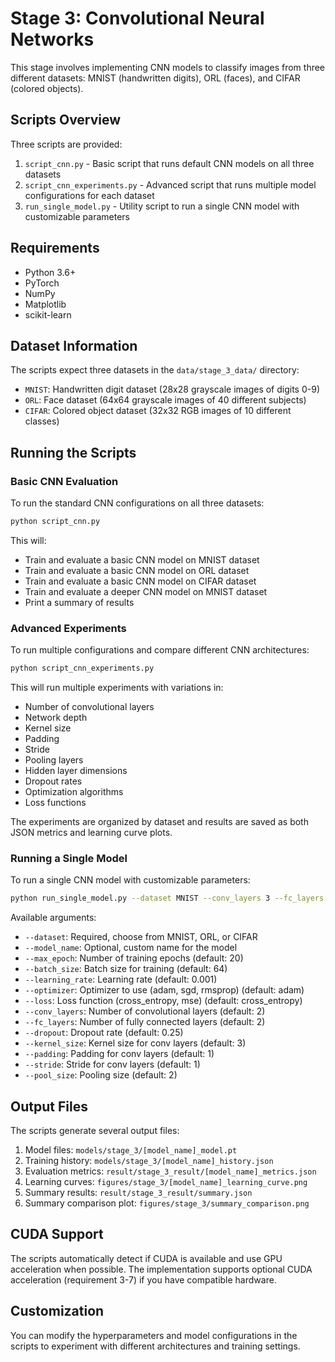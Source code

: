 # Stage 3: Convolutional Neural Networks

This stage involves implementing CNN models to classify images from three different datasets: MNIST (handwritten digits), ORL (faces), and CIFAR (colored objects).

## Scripts Overview

Three scripts are provided:

1. `script_cnn.py` - Basic script that runs default CNN models on all three datasets
2. `script_cnn_experiments.py` - Advanced script that runs multiple model configurations for each dataset
3. `run_single_model.py` - Utility script to run a single CNN model with customizable parameters

## Requirements

- Python 3.6+
- PyTorch
- NumPy
- Matplotlib
- scikit-learn

## Dataset Information

The scripts expect three datasets in the `data/stage_3_data/` directory:
- `MNIST`: Handwritten digit dataset (28x28 grayscale images of digits 0-9)
- `ORL`: Face dataset (64x64 grayscale images of 40 different subjects)
- `CIFAR`: Colored object dataset (32x32 RGB images of 10 different classes)

## Running the Scripts

### Basic CNN Evaluation

To run the standard CNN configurations on all three datasets:

```bash
python script_cnn.py
```

This will:
- Train and evaluate a basic CNN model on MNIST dataset
- Train and evaluate a basic CNN model on ORL dataset
- Train and evaluate a basic CNN model on CIFAR dataset
- Train and evaluate a deeper CNN model on MNIST dataset
- Print a summary of results

### Advanced Experiments

To run multiple configurations and compare different CNN architectures:

```bash
python script_cnn_experiments.py
```

This will run multiple experiments with variations in:
- Number of convolutional layers
- Network depth
- Kernel size
- Padding
- Stride
- Pooling layers
- Hidden layer dimensions
- Dropout rates
- Optimization algorithms
- Loss functions

The experiments are organized by dataset and results are saved as both JSON metrics and learning curve plots.

### Running a Single Model

To run a single CNN model with customizable parameters:

```bash
python run_single_model.py --dataset MNIST --conv_layers 3 --fc_layers 2 --dropout 0.3
```

Available arguments:
- `--dataset`: Required, choose from MNIST, ORL, or CIFAR
- `--model_name`: Optional, custom name for the model
- `--max_epoch`: Number of training epochs (default: 20)
- `--batch_size`: Batch size for training (default: 64)
- `--learning_rate`: Learning rate (default: 0.001)
- `--optimizer`: Optimizer to use (adam, sgd, rmsprop) (default: adam)
- `--loss`: Loss function (cross_entropy, mse) (default: cross_entropy)
- `--conv_layers`: Number of convolutional layers (default: 2)
- `--fc_layers`: Number of fully connected layers (default: 2)
- `--dropout`: Dropout rate (default: 0.25)
- `--kernel_size`: Kernel size for conv layers (default: 3)
- `--padding`: Padding for conv layers (default: 1)
- `--stride`: Stride for conv layers (default: 1)
- `--pool_size`: Pooling size (default: 2)

## Output Files

The scripts generate several output files:

1. Model files: `models/stage_3/[model_name]_model.pt`
2. Training history: `models/stage_3/[model_name]_history.json`
3. Evaluation metrics: `result/stage_3_result/[model_name]_metrics.json`
4. Learning curves: `figures/stage_3/[model_name]_learning_curve.png`
5. Summary results: `result/stage_3_result/summary.json`
6. Summary comparison plot: `figures/stage_3/summary_comparison.png`

## CUDA Support

The scripts automatically detect if CUDA is available and use GPU acceleration when possible. The implementation supports optional CUDA acceleration (requirement 3-7) if you have compatible hardware.

## Customization

You can modify the hyperparameters and model configurations in the scripts to experiment with different architectures and training settings. 